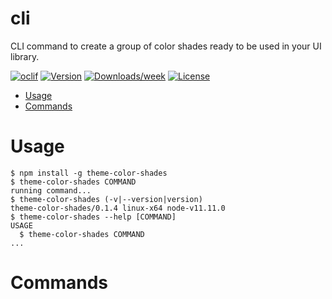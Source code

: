 cli
===

CLI command to create a group of color shades ready to be used in your UI library.

[![oclif](https://img.shields.io/badge/cli-oclif-brightgreen.svg)](https://oclif.io)
[![Version](https://img.shields.io/npm/v/cli.svg)](https://npmjs.org/package/cli)
[![Downloads/week](https://img.shields.io/npm/dw/cli.svg)](https://npmjs.org/package/cli)
[![License](https://img.shields.io/npm/l/cli.svg)](https://github.com/luizcieslak/https://github.com/luizcieslak/theme-color-shades/blob/master/package.json)

<!-- toc -->
* [Usage](#usage)
* [Commands](#commands)
<!-- tocstop -->
# Usage
<!-- usage -->
```sh-session
$ npm install -g theme-color-shades
$ theme-color-shades COMMAND
running command...
$ theme-color-shades (-v|--version|version)
theme-color-shades/0.1.4 linux-x64 node-v11.11.0
$ theme-color-shades --help [COMMAND]
USAGE
  $ theme-color-shades COMMAND
...
```
<!-- usagestop -->
# Commands
<!-- commands -->

<!-- commandsstop -->
